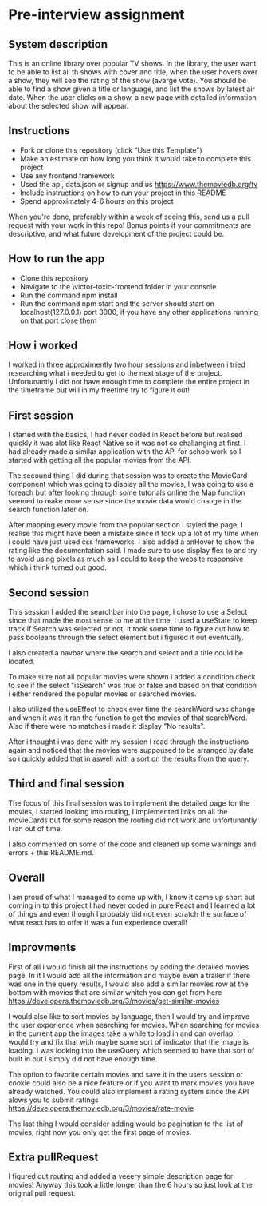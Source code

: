 # Pre-interview assignment

## System description
This is an online library over popular TV shows. In the library, the user want to be able to list all th shows with cover and title, when the user hovers over a show, they will see the rating of the show (avarge vote). You should be able to find a show given a title or language, and list the shows by latest air date.
When the user clicks on a show, a new page with detailed information about the selected show will appear.

## Instructions
* Fork or clone this repository (click "Use this Template")
* Make an estimate on how long you think it would take to complete this project
* Use any frontend framework
* Used the api, data.json or signup and us https://www.themoviedb.org/tv
* Include instructions on how to run your project in this README
* Spend approximately 4-6 hours on this project

When you're done, preferably within a week of seeing this, send us a pull request with your work in this repo! Bonus points if your commitments are descriptive, and what future development of the project could be.

## How to run the app
* Clone this repository
* Navigate to the \victor-toxic-frontend folder in your console
* Run the command npm install
* Run the command npm start and the server should start on localhost(127.0.0.1) port 3000, if you have any other applications running on that port close them


## How i worked
I worked in three approximently two hour sessions and inbetween i tried researching what i needed to get to the next stage of the project.
Unfortunantly I did not have enough time to complete the entire project in the timeframe but will in my freetime try to figure it out!

## First session
I started with the basics, I had never coded in React before but realised quickly it was alot like React Native so it was not so challanging at first.
I had already made a similar application with the API for schoolwork so I started with getting all the popular movies from the API.

The secound thing I did during that session was to create the MovieCard component which was going to display all the movies, I was going to use a foreach
but after looking through some tutorials online the Map function seemed to make more sense since the movie data would change in the search function later on.

After mapping every movie from the popular section I styled the page, I realise this might have been a mistake since it took up a lot of my time when i could have
just used css frameworks. I also added a onHover to show the rating like the documentation said. I made sure to use display flex to and try to avoid using pixels as much as I could to keep the website responsive which i think turned out good.

## Second session
This session I added the searchbar into the page, I chose to use a Select since that made the most sense to me at the time, I used a useState to keep track if Search was 
selected or not, it took some time to figure out how to pass booleans through the select element but i figured it out eventually.

I also created a navbar where the search and select and a title could be located.

To make sure not all popular movies were shown i added a condition check to see if the select "isSearch" was true or false and based on that condition i either rendered the popular movies or searched movies.

I also utilized the useEffect to check ever time the searchWord was change and when it was it ran the function to get the movies of that searchWord. Also if there were no matches i made it display "No results".

After i thought i was done with my session i read through the instructions again and noticed that the movies were suppoused to be arranged by date so i quickly added that in aswell with a sort on the results from the query.

## Third and final session

The focus of this final session was to implement the detailed page for the movies, I started looking into routing, I implemented links on all the movieCards but for some reason the routing did not work and unfortunantly I ran out of time.

I also commented on some of the code and cleaned up some warnings and errors + this README.md.

## Overall
I am proud of what I managed to come up with, I know it came up short but coming in to this project I had never coded in pure React and I learned a lot of things and even though I probably did not even scratch the surface of what react has to offer it was a fun experience overall!

## Improvments
First of all i would finish all the instructions by adding the detailed movies page. In it I would add all the information and maybe even a trailer if there was one in the query results, I would also add a similar movies row at the bottom with movies that are similar whitch you can get from here https://developers.themoviedb.org/3/movies/get-similar-movies

I would also like to sort movies by language, then I would try and improve the user experience when searching for movies. When searching for movies in the current app the images take a while to load in and can overlap, I would try and fix that with maybe some sort of indicator that the image is loading. I was looking into the useQuery which seemed to have that sort of built in but i simply did not have enough time.

The option to favorite certain movies and save it in the users session or cookie could also be a nice feature or if you want to mark movies you have already watched. You could also implement a rating system since the API alows you to submit ratings https://developers.themoviedb.org/3/movies/rate-movie

The last thing I would consider adding would be pagination to the list of movies, right now you only get the first page of movies.

## Extra pullRequest
I figured out routing and added a veeery simple description page for movies! Anyway this took a little longer than the 6 hours so just look at the original pull request.